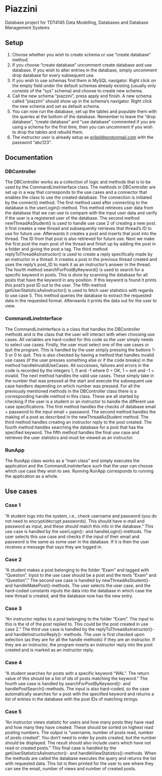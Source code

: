 # Piazzini
Database project for TDT4145 Data Modelling, Databases and Database Management Systems


## Setup
1.	Choose whether you wish to create schema or use “create database” method.
2.	If you choose “create database” uncomment create database and use database. If you wish to alter entries in the database, simply uncomment drop database for every subsequent use.
3.	If you wish to use schemas find them in MySQL navigator. Right click on the empty field under the default schemas already existing (usually only consists of the “sys” schema) and choose to create new schema.
4.	Call the new schema “piazzini”, press apply and finish. A new schema called “piazzini” should show up in the schema’s navigator. Right click the new schema and set as default schema.
5.	You can now run the database, set up the tables and populate them with the queries at the bottom of the database. Remember to leave the “drop database”, “create database” and “use database” commented if you are using a schema for the first time, then you can uncomment if you wish to drop the tables and rebuild them.
6.	The instructor user is already setup as erikpl@protonmail.com with the password “abc123”.


## Documentation

### DBController
The DBController works as a collection of logic and methods that is to be used by the CommandLineInterface class. The methods in DBController are set up in a way that corresponds to the use cases and a connector that enables the class to use the created database. The connection is initiated by the connect() method.
The first method used after connecting to the database is the userLogin()-method. This method retrieves user data from the database that we can use to compare with the input user data and verify if the user is a registered user of the database.
The second method newThreadAsStudent() is used to handle use case 2 of creating a new post. It first creates a new thread and subsequently retrieves that thread’s ID to use for future use. Afterwards it creates a post and inserts that post into the thread. The ID from that post is also retrieved for future use. Next we make the first post the main post of the thread and finish up by adding the post in a folder and giving the post a tag.
The third method replyToThreadAsInstructor() is used to create a reply specifically made by an instructor in a thread. It creates a post in the previous thread created and uses the reply’s post_ID to mark it as an instructor’s answer in the thread.
The fourth method searchForPostByKeyword() is used to search for a specific keyword in posts. This is done by scanning the database for all posts that have the keyword in any position. If this keyword is found it prints this post’s post ID out to the user. 
The fifth method getUserStatisticsAsInstructor() is used to fetch user statistics with regards to use case 5. This method queries the database to extract the requested data in the requested format. Afterwards it prints the data out for the user to view. 


### CommandLineInterface
The CommandLineInterface is a class that handles the DBController methods and is the class that the user will interact with when choosing use cases. All variables are hard-coded for this code so the user simply needs to select use cases.
Firstly, the user must select one of the use cases or quit the program. This is handled by the user simply pressing the buttons 1-5 or 0 to quit. This is also checked by having a method that handles invalid use cases (if the user presses something else or if the code breaks) in the method handleInvalidUseCases. All successes, failures and errors in the code is recorded by the integers 1, 0 and -1 where 0 = OK, 1 = exit and -1 = invalid. 
The next method handles the valid use cases. These simply take in the number that was pressed at the start and execute the subsequent use case handlers depending on which number was pressed.
For all the previously mentioned methods in the DBController class there is a corresponding handle method in this class. These are all started by checking if the user is a student or an instructor to handle the different use case specifications. 
The first method handles the checks of database email + password to the input email + password.
The second method handles the making of a post as described in the newThreadAsStudent method. 
The third method handles creating an instructor reply to the post created.
The fourth method handles searching the database for a post that has the specified keyword.
The fifth method handles the final use case and retrieves the user statistics and must be viewed as an instructor. 


### RunApp
The RunApp class works as a “main class” and simply executes the application and the CommandLineInterface such that the user can choose which use case they wish to see. Running RunApp corresponds to running the application as a whole.


## Use cases

### Case 1
“A student logs into the system, i.e., check username and password (you do not need to encrypt/decrypt passwords). This should have e-mail and password as input, and these should match this info in the database.”
This use case is handled by the userLogin()- and handleLogin()-methods. The user selects this use case and checks if the input of their email and password is the same as some user in the database. If it is then the user receives a message that says they are logged in.

### Case 2
“A student makes a post belonging to the folder “Exam” and tagged with “Question”. Input to the use case should be a post and the texts “Exam” and “Question”.”
The second use case is handled by newThreadAsStudent()- and handleMakePost()-methods. The user selects the user case, and the hard-coded constants inputs the data into the database in which case the new thread is created, and the database now has the new entry.

### Case 3
“An instructor replies to a post belonging to the folder “Exam”. The input to this is the id of the post replied to. This could be the post created in use case 2.”
The third use case is handled by the replyToThreadAsInstructor()- and handleInstructorReply()- methods. The user is first checked upon selection (as they are for all the handle methods) if they are an instructor. If they are an instructor, the program inserts an instructor reply into the post created and is marked as an instructor reply.

### Case 4
“A student searches for posts with a specific keyword “WAL”. The return value of this should be a list of ids of posts matching the keyword.”
The fourth use case is handled by searchForPostByKeyword()- and handlePostSearch()-methods. The input is also hard-coded, so the case automatically searches for a post with the specified keyword and returns a list of entries in the database with the post IDs of matching strings. 

### Case 5
“An instructor views statistic for users and how many posts they have read and how many they have created. These should be sorted on highest read posting numbers. The output is “username, number of posts read, number of posts created”. You don’t need to order by posts created, but the number should be displayed. The result should also include users which have not read or created posts.”
This final case is handled by the getUserStatisticsAsInstructor()- and handleViewStatistics()-methods. When the methods are called the database executes the query and returns the list with requested data. This list is then printed for the user to see where they can see the email, number of views and number of created posts. 
